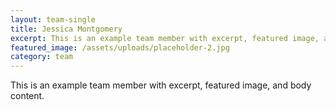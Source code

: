 ```yaml
---
layout: team-single
title: Jessica Montgomery
excerpt: This is an example team member with excerpt, featured image, and body content.
featured_image: /assets/uploads/placeholder-2.jpg
category: team
---
```

This is an example team member with excerpt, featured image, and body content.